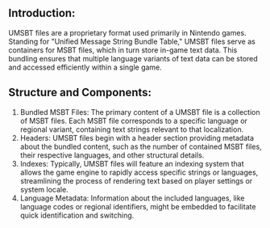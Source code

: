 ## Introduction:
UMSBT files are a proprietary format used primarily in Nintendo games. Standing for "Unified Message String Bundle Table," UMSBT files serve as containers for MSBT files, which in turn store in-game text data. This bundling ensures that multiple language variants of text data can be stored and accessed efficiently within a single game.

## Structure and Components:

1. Bundled MSBT Files: The primary content of a UMSBT file is a collection of MSBT files. Each MSBT file corresponds to a specific language or regional variant, containing text strings relevant to that localization.
2. Headers: UMSBT files begin with a header section providing metadata about the bundled content, such as the number of contained MSBT files, their respective languages, and other structural details.
3. Indexes: Typically, UMSBT files will feature an indexing system that allows the game engine to rapidly access specific strings or languages, streamlining the process of rendering text based on player settings or system locale.
4. Language Metadata: Information about the included languages, like language codes or regional identifiers, might be embedded to facilitate quick identification and switching.